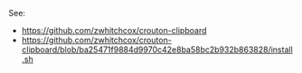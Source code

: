 See:
 - https://github.com/zwhitchcox/crouton-clipboard
 - https://github.com/zwhitchcox/crouton-clipboard/blob/ba25471f9884d9970c42e8ba58bc2b932b863828/install.sh
